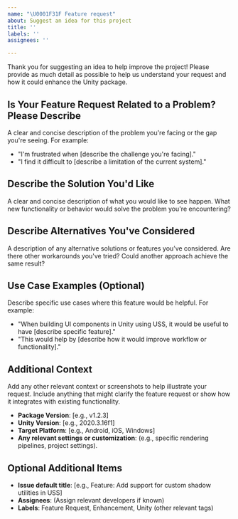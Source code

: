```yaml
---
name: "\U0001F31F Feature request"
about: Suggest an idea for this project
title: ''
labels: ''
assignees: ''

---
```


Thank you for suggesting an idea to help improve the project! Please provide as much detail as possible to help us understand your request and how it could enhance the Unity package.

## Is Your Feature Request Related to a Problem? Please Describe
A clear and concise description of the problem you're facing or the gap you're seeing. For example:
- "I'm frustrated when [describe the challenge you're facing]."
- "I find it difficult to [describe a limitation of the current system]."

## Describe the Solution You'd Like
A clear and concise description of what you would like to see happen. What new functionality or behavior would solve the problem you're encountering?

## Describe Alternatives You've Considered
A description of any alternative solutions or features you’ve considered. Are there other workarounds you've tried? Could another approach achieve the same result?

## Use Case Examples (Optional)
Describe specific use cases where this feature would be helpful. For example:
- "When building UI components in Unity using USS, it would be useful to have [describe specific feature]."
- "This would help by [describe how it would improve workflow or functionality]."

## Additional Context
Add any other relevant context or screenshots to help illustrate your request. Include anything that might clarify the feature request or show how it integrates with existing functionality.

- **Package Version**: [e.g., v1.2.3]
- **Unity Version**: [e.g., 2020.3.16f1]
- **Target Platform**: [e.g., Android, iOS, Windows]
- **Any relevant settings or customization**: (e.g., specific rendering pipelines, project settings).

## Optional Additional Items
- **Issue default title**: [e.g., Feature: Add support for custom shadow utilities in USS]
- **Assignees**: (Assign relevant developers if known)
- **Labels**: Feature Request, Enhancement, Unity (other relevant tags)

